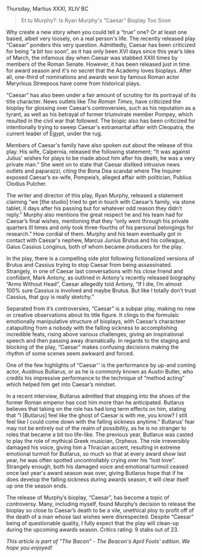 

Thursday, Martius XXXI, XLIV BC

> Et tu Murphy?: Is Ryan Murphy's “Caesar” Bioplay Too Soon

Why create a new story when you could tell a “true” one? Or at least one
based, albeit very loosely, on a real person's life. The recently
released play “Caesar” ponders this very question. Admittedly, Caesar
has been criticized for being “a bit too soon”, as it has only been XVI
days since this year’s Ides of March, the infamous day when Caesar was
stabbed XXIII times by members of the Roman Senate. However, it has been
released just in time for award season and it's no secret that the
Academy loves bioplays. After all, one-third of nominations and awards
won by famous Roman actor Meryrlous Streepous have come from historical
plays.

“Caesar” has also been under a fair amount of scrutiny for its portrayal
of its title character. News outlets like *The Roman Times*, have
criticized the bioplay for glossing over Caesar’s controversies, such as
his reputation as a tyrant, as well as his betrayal of former
triumvirate member Pompey, which resulted in the civil war that
followed. The biopic also has been criticized for intentionally trying
to sweep Caesar's extramarital affair with Cleopatra, the current leader
of Egypt, under the rug.

Members of Caesar's family have also spoken out about the release of
this play. His wife, Calpernia, released the following statement; “It
was against Julius' wishes for plays to be made about him after his
death, he was a very private man.” She went on to state that Caesar
disliked intrusive news outlets and paparazzi, citing the Bona Dea
scandal where The Inquirer exposed Caesar’s ex-wife, Pompeia’s, alleged
affair with politician, Publius Clodius Pulcher.

The writer and director of this play, Ryan Murphy, released a statement
claiming “we \[the studio\] tried to get in touch with Caesar’s family,
via stone tablet, II days after his passing but for whatever odd reason
they didn’t reply.” Murphy also mentions the great respect he and his
team had for Caesar’s final wishes, mentioning that they “only went
through his private quarters III times and only took three-fourths of
his personal belongings for research.” How cordial of them. Murphy and
his team eventually got in contact with Caesar's nephew, Marcus Junius
Brutus and his colleague, Gaius Cassius Longinus, both of whom became
producers for the play.

In the play, there is a compelling side plot following fictionalized
versions of Brutus and Cassius trying to stop Caesar from being
assassinated. Strangely, in one of Caesar last conversations with his
close friend and confidant, Mark Antony, as outlined in Antony's
recently released biography “Arms Without Head”, Caesar allegedly told
Antony, “If I die, I’m almost 100% sure Cassius is involved and maybe
Brutus. But like I totally don’t trust Cassius, that guy is really
sketchy.”

Separated from it’s controversies, “Caesar” is a subpar play, making no
new or creative observations about its title figure. It clings to the
formulaic emotionally manipulative structure of bioplays, with Caesar’s
characteer catapulting from a nobody with the falling sickness to
accomplishing incredible feats, rising above various challenges, giving
an inspirational speech and then passing away dramatically. In regards
to the staging and blocking of the play, “Caesar” makes confusing
decisions making the rhythm of some scenes seem awkward and forced.

One of the few highlights of “Caesar'' is the performance by up-and
coming actor, Austinus Butlarus, or as he is commonly known as Austin
Butler, who credits his impressive performance to the technique of
“method acting” which helped him get into Caesar’s mindset.

In a recent interview, Butlarus admitted that stepping into the shoes of
the former Roman emperor has cost him more than he anticipated. Butlarus
believes that taking on the role has had long term effects on him,
stating that “I \[Butlarus\] feel like the ghost of Caesar is with me,
you know? I still feel like I could come down with the falling sickness
anytime.” Butlarus’ fear may not be entirely out of the realm of
possibility, as he is no stranger to roles that became a bit too
life-like. The previous year, Butlarus was casted to play the role of
mythical Greek musician, Orpheus. The role irreversibly damaged his
voice, giving him a Thracian accent, resulting in extreme emotional
turmoil for Butlarus, so much so that at every award show last year, he
was often spotted uncontrollably crying over his “lost love”. Strangely
enough, both his damaged voice and emotional turmoil ceased once last
year's award season was over, giving Butlarus hope that if he does
develop the falling sickness during awards season, it will clear itself
up one the season ends.

The release of Murphy’s bioplay, “Caesar”, has become a topic of
controversy. Many, including myself, found Murphy’s decision to release
the bioplay so close to Caesar’s death to be a vile, unethical ploy to
profit off of the death of a man whose last wishes were disrespected.
Despite “Caesar” being of questionable quality, I fully expect that the
play will clean-up during the upcoming awards season. Critics rating: 9
stabs out of 23.

*This article is part of "The Bacon" - The Beacon's April Fools' edition. We hope you enjoyed!*